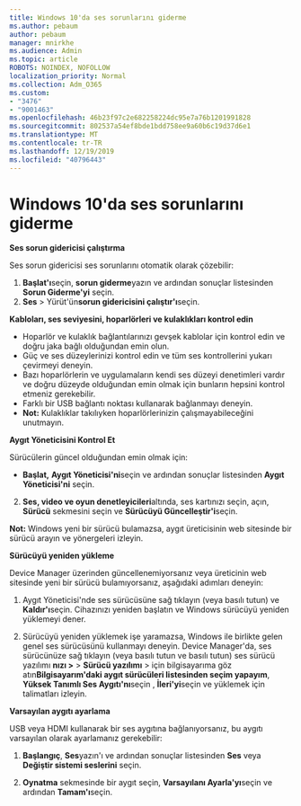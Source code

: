 ```yaml
---
title: Windows 10'da ses sorunlarını giderme
ms.author: pebaum
author: pebaum
manager: mnirkhe
ms.audience: Admin
ms.topic: article
ROBOTS: NOINDEX, NOFOLLOW
localization_priority: Normal
ms.collection: Adm_O365
ms.custom:
- "3476"
- "9001463"
ms.openlocfilehash: 46b23f97c2e682258224dc95e7a76b1201991828
ms.sourcegitcommit: 802537a54ef8bde1bdd758ee9a60b6c19d37d6e1
ms.translationtype: MT
ms.contentlocale: tr-TR
ms.lasthandoff: 12/19/2019
ms.locfileid: "40796443"
---
```

# <a name="troubleshooting-audio-problems-in-windows-10"></a>Windows 10'da ses sorunlarını giderme

**Ses sorun gidericisi çalıştırma**

Ses sorun gidericisi ses sorunlarını otomatik olarak çözebilir: 

1. **Başlat'ı**seçin, **sorun giderme**yazın ve ardından sonuçlar listesinden **Sorun Giderme'yi** seçin. 
2. **Ses** > Yürüt'ün**sorun gidericisini çalıştır'ı**seçin.

**Kabloları, ses seviyesini, hoparlörleri ve kulaklıkları kontrol edin**

- Hoparlör ve kulaklık bağlantılarınızı gevşek kablolar için kontrol edin ve doğru jaka bağlı olduğundan emin olun.
- Güç ve ses düzeylerinizi kontrol edin ve tüm ses kontrollerini yukarı çevirmeyi deneyin.
- Bazı hoparlörlerin ve uygulamaların kendi ses düzeyi denetimleri vardır ve doğru düzeyde olduğundan emin olmak için bunların hepsini kontrol etmeniz gerekebilir.
- Farklı bir USB bağlantı noktası kullanarak bağlanmayı deneyin.
- **Not:** Kulaklıklar takılıyken hoparlörlerinizin çalışmayabileceğini unutmayın.

**Aygıt Yöneticisini Kontrol Et**

Sürücülerin güncel olduğundan emin olmak için:

- **Başlat,** **Aygıt Yöneticisi'ni**seçin ve ardından sonuçlar listesinden **Aygıt Yöneticisi'ni** seçin.

2. **Ses, video ve oyun denetleyicileri**altında, ses kartınızı seçin, açın, **Sürücü** sekmesini seçin ve **Sürücüyü Güncelleştir'i**seçin. 

**Not:** Windows yeni bir sürücü bulamazsa, aygıt üreticisinin web sitesinde bir sürücü arayın ve yönergeleri izleyin.

**Sürücüyü yeniden yükleme**

Device Manager üzerinden güncellenemiyorsanız veya üreticinin web sitesinde yeni bir sürücü bulamıyorsanız, aşağıdaki adımları deneyin: 

1. Aygıt Yöneticisi'nde ses sürücüsüne sağ tıklayın (veya basılı tutun) ve **Kaldır'ı**seçin. Cihazınızı yeniden başlatın ve Windows sürücüyü yeniden yüklemeyi dener.

2. Sürücüyü yeniden yüklemek işe yaramazsa, Windows ile birlikte gelen genel ses sürücüsünü kullanmayı deneyin. Device Manager'da, ses sürücünüze sağ tıklayın (veya basılı tutun ve basılı tutun) ses sürücü yazılımı **nızı >** > **Sürücü yazılımı** > için bilgisayarıma göz atın**Bilgisayarım'daki aygıt sürücüleri listesinden seçim yapayım**, **Yüksek Tanımlı Ses Aygıtı'nı**seçin , **İleri'yi**seçin ve yüklemek için talimatları izleyin.

**Varsayılan aygıtı ayarlama**

USB veya HDMI kullanarak bir ses aygıtına bağlanıyorsanız, bu aygıtı varsayılan olarak ayarlamanız gerekebilir: 

1. **Başlangıç**, **Ses**yazın'ı ve ardından sonuçlar listesinden **Ses** veya **Değiştir sistemi seslerini** seçin.

2. **Oynatma** sekmesinde bir aygıt seçin, **Varsayılanı Ayarla'yı**seçin ve ardından **Tamam'ı**seçin.

